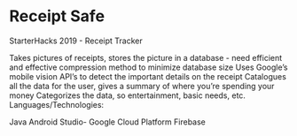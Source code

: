 # Receipt Safe
StarterHacks 2019 - Receipt Tracker

Takes pictures of receipts, stores the picture in a database - need efficient and effective compression method to minimize database size
Uses Google’s mobile vision API’s to detect the important details on the receipt
Catalogues all the data for the user, gives a summary of where you’re spending your money
Categorizes the data, so entertainment, basic needs, etc.
Languages/Technologies:

Java
Android Studio-
Google Cloud Platform
Firebase
